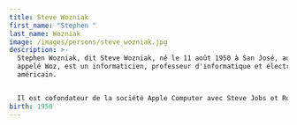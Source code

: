 ```yaml
---
title: Steve Wozniak
first_name: "Stephen "
last_name: Wozniak
image: /images/persons/steve_wozniak.jpg
description: >-
  Stephen Wozniak, dit Steve Wozniak, né le 11 août 1950 à San José, aussi
  appelé Woz, est un informaticien, professeur d'informatique et électronicien
  américain.


  Il est cofondateur de la société Apple Computer avec Steve Jobs et Ronald Wayne, et concepteur des premiers Apple (dont Apple I, Apple II, Apple III, Lisa et divers périphériques), et est un des pionniers de l'industrie micro-informatique.
birth: 1950
---
```

